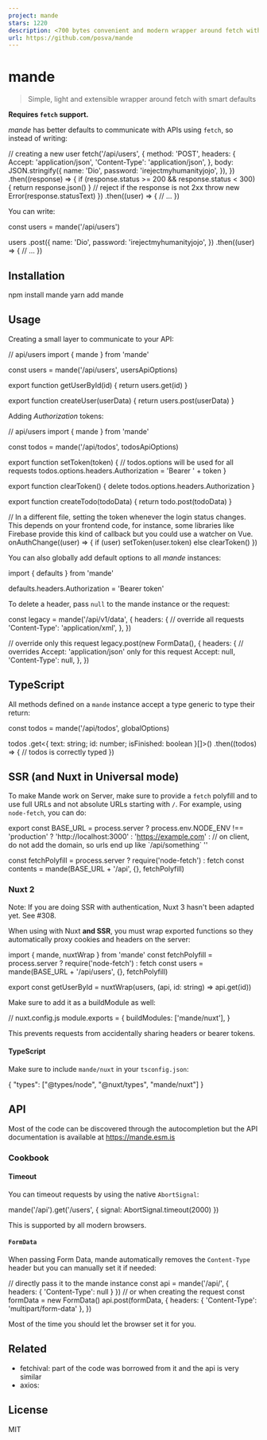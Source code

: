 ```yaml
---
project: mande
stars: 1220
description: <700 bytes convenient and modern wrapper around fetch with smart extensible defaults
url: https://github.com/posva/mande
---
```


mande
=====

> Simple, light and extensible wrapper around fetch with smart defaults

**Requires `fetch` support.**

_mande_ has better defaults to communicate with APIs using `fetch`, so instead of writing:

// creating a new user
fetch('/api/users', {
  method: 'POST',
  headers: {
    Accept: 'application/json',
    'Content-Type': 'application/json',
  },
  body: JSON.stringify({
    name: 'Dio',
    password: 'irejectmyhumanityjojo',
  }),
})
  .then((response) \=> {
    if (response.status \>= 200 && response.status < 300) {
      return response.json()
    }
    // reject if the response is not 2xx
    throw new Error(response.statusText)
  })
  .then((user) \=> {
    // ...
  })

You can write:

const users \= mande('/api/users')

users
  .post({
    name: 'Dio',
    password: 'irejectmyhumanityjojo',
  })
  .then((user) \=> {
    // ...
  })

Installation
------------

npm install mande
yarn add mande

Usage
-----

Creating a small layer to communicate to your API:

// api/users
import { mande } from 'mande'

const users \= mande('/api/users', usersApiOptions)

export function getUserById(id) {
  return users.get(id)
}

export function createUser(userData) {
  return users.post(userData)
}

Adding _Authorization_ tokens:

// api/users
import { mande } from 'mande'

const todos \= mande('/api/todos', todosApiOptions)

export function setToken(token) {
  // todos.options will be used for all requests
  todos.options.headers.Authorization \= 'Bearer ' + token
}

export function clearToken() {
  delete todos.options.headers.Authorization
}

export function createTodo(todoData) {
  return todo.post(todoData)
}

// In a different file, setting the token whenever the login status changes. This depends on your frontend code, for instance, some libraries like Firebase provide this kind of callback but you could use a watcher on Vue.
onAuthChange((user) \=> {
  if (user) setToken(user.token)
  else clearToken()
})

You can also globally add default options to all _mande_ instances:

import { defaults } from 'mande'

defaults.headers.Authorization \= 'Bearer token'

To delete a header, pass `null` to the mande instance or the request:

const legacy \= mande('/api/v1/data', {
  headers: {
    // override all requests
    'Content-Type': 'application/xml',
  },
})

// override only this request
legacy.post(new FormData(), {
  headers: {
    // overrides Accept: 'application/json' only for this request
    Accept: null,
    'Content-Type': null,
  },
})

TypeScript
----------

All methods defined on a `mande` instance accept a type generic to type their return:

const todos \= mande('/api/todos', globalOptions)

todos
  .get<{ text: string; id: number; isFinished: boolean }\[\]\>()
  .then((todos) \=> {
    // todos is correctly typed
  })

SSR (and Nuxt in Universal mode)
--------------------------------

To make Mande work on Server, make sure to provide a `fetch` polyfill and to use full URLs and not absolute URLs starting with `/`. For example, using `node-fetch`, you can do:

export const BASE\_URL \= process.server
  ? process.env.NODE\_ENV !== 'production'
    ? 'http://localhost:3000'
    : 'https://example.com'
  : // on client, do not add the domain, so urls end up like \`/api/something\`
    ''

const fetchPolyfill \= process.server ? require('node-fetch') : fetch
const contents \= mande(BASE\_URL + '/api', {}, fetchPolyfill)

### Nuxt 2

Note: If you are doing SSR with authentication, Nuxt 3 hasn't been adapted yet. See #308.

When using with Nuxt **and SSR**, you must wrap exported functions so they automatically proxy cookies and headers on the server:

import { mande, nuxtWrap } from 'mande'
const fetchPolyfill \= process.server ? require('node-fetch') : fetch
const users \= mande(BASE\_URL + '/api/users', {}, fetchPolyfill)

export const getUserById \= nuxtWrap(users, (api, id: string) \=> api.get(id))

Make sure to add it as a buildModule as well:

// nuxt.config.js
module.exports \= {
  buildModules: \['mande/nuxt'\],
}

This prevents requests from accidentally sharing headers or bearer tokens.

#### TypeScript

Make sure to include `mande/nuxt` in your `tsconfig.json`:

{
  "types": \["@types/node", "@nuxt/types", "mande/nuxt"\]
}

API
---

Most of the code can be discovered through the autocompletion but the API documentation is available at https://mande.esm.is

### Cookbook

#### Timeout

You can timeout requests by using the native `AbortSignal`:

mande('/api').get('/users', { signal: AbortSignal.timeout(2000) })

This is supported by all modern browsers.

#### `FormData`

When passing Form Data, mande automatically removes the `Content-Type` header but you can manually set it if needed:

// directly pass it to the mande instance
const api \= mande('/api/', { headers: { 'Content-Type': null } })
// or when creating the request
const formData \= new FormData()
api.post(formData, {
  headers: { 'Content-Type': 'multipart/form-data' },
})

Most of the time you should let the browser set it for you.

Related
-------

-   fetchival: part of the code was borrowed from it and the api is very similar
-   axios:

License
-------

MIT
